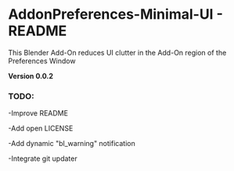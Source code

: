 # AddonPreferences-Minimal-UI - README

This Blender Add-On reduces UI clutter in the Add-On region of the Preferences Window

**Version 0.0.2**

### TODO:

-Improve README

-Add open LICENSE

-Add dynamic "bl_warning" notification

-Integrate git updater
